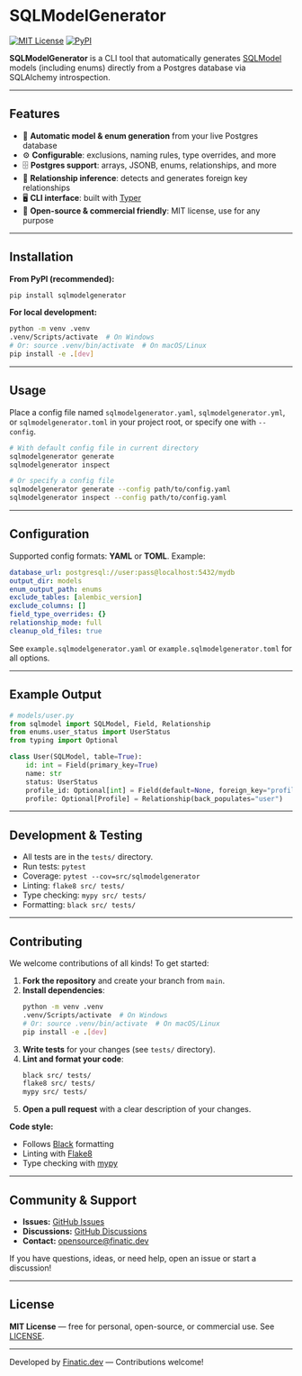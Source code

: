 # SQLModelGenerator

[![MIT License](https://img.shields.io/badge/license-MIT-blue.svg)](LICENSE)
[![PyPI](https://img.shields.io/pypi/v/sqlmodelgenerator.svg)](https://pypi.org/project/sqlmodelgenerator/)

**SQLModelGenerator** is a CLI tool that automatically generates [SQLModel](https://sqlmodel.tiangolo.com/) models (including enums) directly from a Postgres database via SQLAlchemy introspection.

---

## Features
- 🚀 **Automatic model & enum generation** from your live Postgres database
- ⚙️ **Configurable**: exclusions, naming rules, type overrides, and more
- 🗄️ **Postgres support**: arrays, JSONB, enums, relationships, and more
- 🔗 **Relationship inference**: detects and generates foreign key relationships
- 🖥️ **CLI interface**: built with [Typer](https://typer.tiangolo.com/)
- 👐 **Open-source & commercial friendly**: MIT license, use for any purpose

---

## Installation

**From PyPI (recommended):**
```bash
pip install sqlmodelgenerator
```

**For local development:**
```bash
python -m venv .venv
.venv/Scripts/activate  # On Windows
# Or: source .venv/bin/activate  # On macOS/Linux
pip install -e .[dev]
```

---

## Usage

Place a config file named `sqlmodelgenerator.yaml`, `sqlmodelgenerator.yml`, or `sqlmodelgenerator.toml` in your project root, or specify one with `--config`.

```bash
# With default config file in current directory
sqlmodelgenerator generate
sqlmodelgenerator inspect

# Or specify a config file
sqlmodelgenerator generate --config path/to/config.yaml
sqlmodelgenerator inspect --config path/to/config.yaml
```

---

## Configuration

Supported config formats: **YAML** or **TOML**. Example:

```yaml
database_url: postgresql://user:pass@localhost:5432/mydb
output_dir: models
enum_output_path: enums
exclude_tables: [alembic_version]
exclude_columns: []
field_type_overrides: {}
relationship_mode: full
cleanup_old_files: true
```

See `example.sqlmodelgenerator.yaml` or `example.sqlmodelgenerator.toml` for all options.

---

## Example Output

```python
# models/user.py
from sqlmodel import SQLModel, Field, Relationship
from enums.user_status import UserStatus
from typing import Optional

class User(SQLModel, table=True):
    id: int = Field(primary_key=True)
    name: str
    status: UserStatus
    profile_id: Optional[int] = Field(default=None, foreign_key="profile.id")
    profile: Optional[Profile] = Relationship(back_populates="user")
```

---

## Development & Testing

- All tests are in the `tests/` directory.
- Run tests: `pytest`
- Coverage: `pytest --cov=src/sqlmodelgenerator`
- Linting: `flake8 src/ tests/`
- Type checking: `mypy src/ tests/`
- Formatting: `black src/ tests/`

---

## Contributing

We welcome contributions of all kinds! To get started:

1. **Fork the repository** and create your branch from `main`.
2. **Install dependencies**:
   ```bash
   python -m venv .venv
   .venv/Scripts/activate  # On Windows
   # Or: source .venv/bin/activate  # On macOS/Linux
   pip install -e .[dev]
   ```
3. **Write tests** for your changes (see `tests/` directory).
4. **Lint and format your code**:
   ```bash
   black src/ tests/
   flake8 src/ tests/
   mypy src/ tests/
   ```
5. **Open a pull request** with a clear description of your changes.

**Code style:**
- Follows [Black](https://black.readthedocs.io/en/stable/) formatting
- Linting with [Flake8](https://flake8.pycqa.org/)
- Type checking with [mypy](http://mypy-lang.org/)

---

## Community & Support

- **Issues:** [GitHub Issues](https://github.com/finaticdev/sqlmodelgenerator/issues)
- **Discussions:** [GitHub Discussions](https://github.com/finaticdev/sqlmodelgenerator/discussions)
- **Contact:** opensource@finatic.dev

If you have questions, ideas, or need help, open an issue or start a discussion!

---

## License

**MIT License** — free for personal, open-source, or commercial use. See [LICENSE](LICENSE).

---

Developed by [Finatic.dev](https://finatic.dev) — Contributions welcome! 